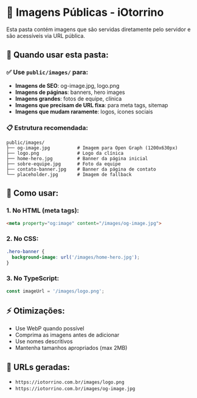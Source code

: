 # 📁 Imagens Públicas - iOtorrino

Esta pasta contém imagens que são servidas diretamente pelo servidor e são acessíveis via URL pública.

## 🎯 **Quando usar esta pasta:**

### ✅ **Use `public/images/` para:**
- **Imagens de SEO**: og-image.jpg, logo.png
- **Imagens de páginas**: banners, hero images
- **Imagens grandes**: fotos de equipe, clínica
- **Imagens que precisam de URL fixa**: para meta tags, sitemap
- **Imagens que mudam raramente**: logos, ícones sociais

### 📋 **Estrutura recomendada:**
```
public/images/
├── og-image.jpg          # Imagem para Open Graph (1200x630px)
├── logo.png              # Logo da clínica
├── home-hero.jpg         # Banner da página inicial
├── sobre-equipe.jpg      # Foto da equipe
├── contato-banner.jpg    # Banner da página de contato
└── placeholder.jpg       # Imagem de fallback
```

## 🚀 **Como usar:**

### **1. No HTML (meta tags):**
```html
<meta property="og:image" content="/images/og-image.jpg">
```

### **2. No CSS:**
```css
.hero-banner {
  background-image: url('/images/home-hero.jpg');
}
```

### **3. No TypeScript:**
```typescript
const imageUrl = '/images/logo.png';
```

## ⚡ **Otimizações:**
- Use WebP quando possível
- Comprima as imagens antes de adicionar
- Use nomes descritivos
- Mantenha tamanhos apropriados (max 2MB)

## 🔗 **URLs geradas:**
- `https://iotorrino.com.br/images/logo.png`
- `https://iotorrino.com.br/images/og-image.jpg`


